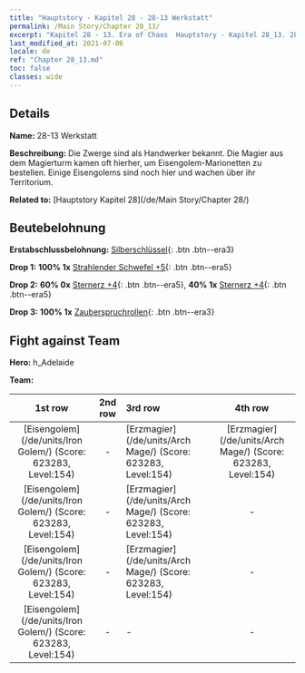```yaml
---
title: "Hauptstory - Kapitel 28 - 28-13 Werkstatt"
permalink: /Main Story/Chapter 28_13/
excerpt: "Kapitel 28 - 13. Era of Chaos  Hauptstory - Kapitel 28_13. 28-13 Werkstatt"
last_modified_at: 2021-07-06
locale: de
ref: "Chapter 28_13.md"
toc: false
classes: wide
---
```


## Details

 **Name:** 28-13 Werkstatt

 **Beschreibung:** Die Zwerge sind als Handwerker bekannt. Die Magier aus dem Magierturm kamen oft hierher, um Eisengolem-Marionetten zu bestellen. Einige Eisengolems sind noch hier und wachen über ihr Territorium.

 **Related to:** [Hauptstory Kapitel 28](/de/Main Story/Chapter 28/)

## Beutebelohnung

 **Erstabschlussbelohnung:** [Silberschlüssel](/ItemsDE/con_693/){: .btn .btn--era3}

 **Drop 1:** **100% 1x** [Strahlender Schwefel +5](/ItemsDE/mat_99/){: .btn .btn--era5}

 **Drop 2:** **60% 0x** [Sternerz +4](/ItemsDE/mat_89/){: .btn .btn--era5}, **40% 1x** [Sternerz +4](/ItemsDE/mat_89/){: .btn .btn--era5}

 **Drop 3:** **100% 1x** [Zauberspruchrollen](/ItemsDE/con_694/){: .btn .btn--era3}


## Fight against Team
 **Hero:** h_Adelaide

 **Team:**


  | 1st row | 2nd row | 3rd row | 4th row |
  |:----:|:----:|:----|:----:|
  | [Eisengolem](/de/units/Iron Golem/) (Score: 623283, Level:154)  | - | [Erzmagier](/de/units/Arch Mage/) (Score: 623283, Level:154)  | [Erzmagier](/de/units/Arch Mage/) (Score: 623283, Level:154)  |
  | [Eisengolem](/de/units/Iron Golem/) (Score: 623283, Level:154)  | - | [Erzmagier](/de/units/Arch Mage/) (Score: 623283, Level:154)  | - |
  | [Eisengolem](/de/units/Iron Golem/) (Score: 623283, Level:154)  | - | [Erzmagier](/de/units/Arch Mage/) (Score: 623283, Level:154)  | - |
  | [Eisengolem](/de/units/Iron Golem/) (Score: 623283, Level:154)  | - | - | - |


